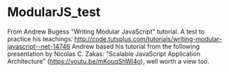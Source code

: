 # ModularJS_test
From Andrew Bugess "Writing Modular JavaScript" tutorial. A test to practice his teachings: http://code.tutsplus.com/tutorials/writing-modular-javascript--net-14746
Andrew based his tutorial from the following presentation by Nicolas C. Zakas: "Scalable JavaScript Application Architecture" (https://youtu.be/mKouqShWI4o), well worth a view too. 
